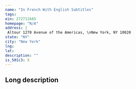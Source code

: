 ```yaml
---
name: "In French With English Subtitles"
tags:
ein: 272711665
homepage: "N/A"
address: |
 Altour 1270 Avenue of the Americas, \nNew York, NY 10020
state: "NY"
city: "New York"
lng: 
lat: 
description: ""
is_501c3: X
---
```


## Long description


